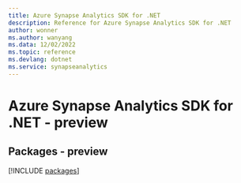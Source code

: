 ```yaml
---
title: Azure Synapse Analytics SDK for .NET
description: Reference for Azure Synapse Analytics SDK for .NET
author: wonner
ms.author: wanyang
ms.data: 12/02/2022
ms.topic: reference
ms.devlang: dotnet
ms.service: synapseanalytics
---
```

# Azure Synapse Analytics SDK for .NET - preview
## Packages - preview
[!INCLUDE [packages](synapse-analytics-index.md)]